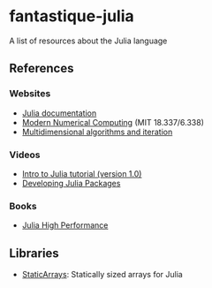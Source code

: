 # fantastique-julia

A list of resources about the Julia language

## References

### Websites

- [Julia documentation](https://docs.julialang.org/)
- [Modern Numerical Computing](http://courses.csail.mit.edu/18.337/2018/) (MIT 18.337/6.338)
- [Multidimensional algorithms and iteration](https://julialang.org/blog/2016/02/iteration/)

### Videos

- [Intro to Julia tutorial (version 1.0)](https://youtu.be/8h8rQyEpiZA)
- [Developing Julia Packages](https://youtu.be/QVmU29rCjaA)

### Books

- [Julia High Performance](https://juliahighperformance.com/)


## Libraries

- [StaticArrays](https://github.com/JuliaArrays/StaticArrays.jl):
  Statically sized arrays for Julia

<!-- Local Variables: -->
<!-- fill-column: 80 -->
<!-- End: -->

